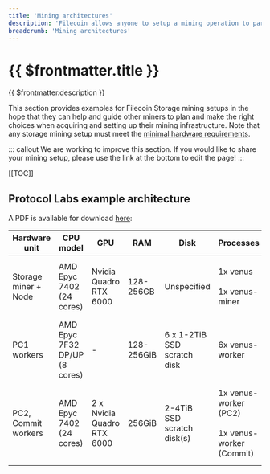 ```yaml
---
title: 'Mining architectures'
description: 'Filecoin allows anyone to setup a mining operation to participate in a global, distributed storage market.'
breadcrumb: 'Mining architectures'
---
```


# {{ $frontmatter.title }}

{{ $frontmatter.description }}

This section provides examples for Filecoin Storage mining setups in the hope that they can help and guide other miners to plan and make the right choices when acquiring and setting up their mining infrastructure. Note that any storage mining setup must meet the [minimal hardware requirements](hardware-requirements.md).

::: callout
We are working to improve this section. If you would like to share your mining setup, please use the link at the bottom to edit the page!
:::

[[TOC]]

## Protocol Labs example architecture

A PDF is available for download [here](https://filecoin.io/vintage/mining-hardware-config-testnet-v3.pdf):

| Hardware unit        | CPU model                     | GPU                        | RAM        | Disk                        | Processes                                                   | Notes                                                                                       |
| -------------------- | ----------------------------- | -------------------------- | ---------- | --------------------------- | ----------------------------------------------------------- | ------------------------------------------------------------------------------------------- |
| Storage miner + Node | AMD Epyc 7402 (24 cores)      | Nvidia Quadro RTX 6000     | 128-256GB  | Unspecified                 | 1x venus <br /><br />1x venus-miner                         | The miner delegates sealing functions to the workers below.                                 |
| PC1 workers          | AMD Epyc 7F32 DP/UP (8 cores) | -                          | 128-256GiB | 6 x 1-2TiB SSD scratch disk | 6x venus-worker                                             | Runs 6 Venus seal workers in parallel for PreCommit1 phase only.   |
| PC2, Commit workers  | AMD Epyc 7402 (24 cores)      | 2 x Nvidia Quadro RTX 6000 | 256GiB     | 2-4TiB SSD scratch disk(s)  | 1x venus-worker (PC2) <br /><br /> 1x venus-worker (Commit) | One worker dedicated to PreCommit2 and another to the Commit phase |